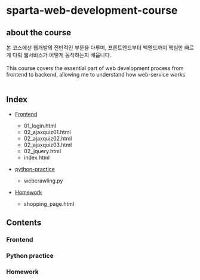 # sparta-web-development-course
## about the course
본 코스에선 웹개발의 전반적인 부분을 다루며, 프론트엔드부터 백엔드까지 핵심만 빠르게 다뤄 웹서비스가 어떻게 동작하는지 배웁니다.
<br><br>
This course covers the essential part of web development process from frontend to backend, allowing me to understand how web-service works.
<br><br>
## Index

+ [Frontend](#frontend)
  + 01_login.html
  + 02_ajaxquiz01.html
  + 02_ajaxquiz02.html
  + 02_ajaxquiz03.html
  + 02_jquery.html
  + index.html

+ [python-practice](#python-practice)
  + webcrawling.py

+ [Homework](#homework)
  + shopping_page.html

## Contents

### Frontend

### Python practice

### Homework
